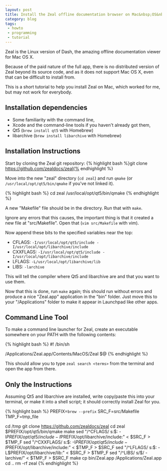 ```yaml
---
layout: post
title: Install the Zeal offline documentation browser on Mac&nbsp;OS&nbsp;X
category: blog
tags:
 - howto
 - programming
 - tutorial
---
```

Zeal is the Linux version of Dash, the amazing offline documentation viewer for Mac OS X.

Because of the paid nature of the full app, there is no distributed version of Zeal beyond its source code, and as it does not support Mac OS X, even that can be difficult to install from.

This is a short tutorial to help you install Zeal on Mac, which worked for me, but may not work for everybody.

## Installation dependencies

- Some familiarity with the command line,
- Xcode and the command-line tools if you haven't already got them,
- Qt5 (`brew install qt5` with Homebrew)
- libarchive (`brew install libarchive` with Homebrew)

## Installation Instructions

Start by cloning the Zeal git repository:
{% highlight bash %}git clone https://github.com/zealdocs/zeal{% endhighlight %}

Move into the new "zeal" directory (`cd zeal`) and run `qmake` (or `/usr/local/opt/qt5/bin/qmake` if you've not linked it).

{% highlight bash %}
cd zeal
/usr/local/opt/qt5/bin/qmake
{% endhighlight %}

A new "Makefile" file should be in the directory. Run that with `make`.

Ignore any errors that this causes, the important thing is that it created a new file at "src/Makefile". Open that (`vim src/Makefile` with vim).

Now append these bits to the specified variables near the top:

- CFLAGS: `-I/usr/local/opt/qt5/include -I/usr/local/opt/libarchive/include`
- CXXFLAGS: `-I/usr/local/opt/qt5/include -I/usr/local/opt/libarchive/include`
- LFLAGS: `-L/usr/local/opt/libarchive/lib`
- LIBS: `-larchive`

This will tell the compiler where Qt5 and libarchive are and that you want to use them.

Now that this is done, run `make` again; this should run without errors and produce a nice "Zeal.app" application in the "bin" folder. Just move this to your "/Applications" folder to make it appear in Launchpad like other apps.

## Command Line Tool

To make a command line launcher for Zeal, create an executable somewhere on your PATH with the following contents:

{% highlight bash %}
#! /bin/sh

/Applications/Zeal.app/Contents/MacOS/Zeal $@
{% endhighlight %}

This should allow you to type `zeal search <terms>` from the terminal and open the app from there.

## Only the Instructions

Assuming Qt5 and libarchive are installed, write copy/paste this into your terminal, or make it into a shell script; it should correctly install Zeal for you.

{% highlight bash %}
PREFIX=`brew --prefix`
SRC_F=src/Makefile
TMP_F=tmp_file

cd /tmp
git clone https://github.com/zealdocs/zeal
cd zeal
$PREFIX/opt/qt5/bin/qmake
make
sed "/^CFLAGS/ s:$: -I$PREFIX/opt/qt5/include -I$PREFIX/opt/libarchive/include:" < $SRC_F > $TMP_F
sed "/^CXXFLAGS/ s:$: -I$PREFIX/opt/qt5/include -I$PREFIX/opt/libarchive/include:" < $TMP_F > $SRC_F
sed "/^LFLAGS/ s:$: -L$PREFIX/opt/libarchive/lib:" < $SRC_F > $TMP_F
sed "/^LIBS/ s/$/ -larchive/" < $TMP_F > $SRC_F
make
cp bin/Zeal.app /Applications/Zeal.app
cd ..
rm -rf zeal
{% endhighlight %}
